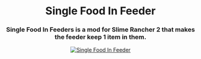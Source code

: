 <h1 align="center">Single Food In Feeder</h1>
<h3 align="center">Single Food In Feeders is a mod for Slime Rancher 2 that makes the feeder keep 1 item in them.</h3>

<p align="center">
  <a href="https://www.nexusmods.com/slimerancher2/mods/109"><img src="https://img.shields.io/badge/Single Food In Feeder-232634?style=for-the-badge&logo=nexus-mods&logoColor=232634&color=D98F40" alt="Single Food In Feeder"></a>
</p>
